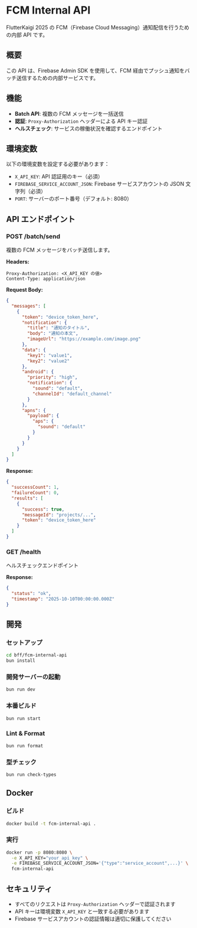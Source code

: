 # FCM Internal API

FlutterKaigi 2025 の FCM（Firebase Cloud Messaging）通知配信を行うための内部 API です。

## 概要

この API は、Firebase Admin SDK を使用して、FCM 経由でプッシュ通知をバッチ送信するための内部サービスです。

## 機能

- **Batch API**: 複数の FCM メッセージを一括送信
- **認証**: `Proxy-Authorization` ヘッダーによる API キー認証
- **ヘルスチェック**: サービスの稼働状況を確認するエンドポイント

## 環境変数

以下の環境変数を設定する必要があります：

- `X_API_KEY`: API 認証用のキー（必須）
- `FIREBASE_SERVICE_ACCOUNT_JSON`: Firebase サービスアカウントの JSON 文字列（必須）
- `PORT`: サーバーのポート番号（デフォルト: 8080）

## API エンドポイント

### POST /batch/send

複数の FCM メッセージをバッチ送信します。

**Headers:**
```
Proxy-Authorization: <X_API_KEY の値>
Content-Type: application/json
```

**Request Body:**
```json
{
  "messages": [
    {
      "token": "device_token_here",
      "notification": {
        "title": "通知のタイトル",
        "body": "通知の本文",
        "imageUrl": "https://example.com/image.png"
      },
      "data": {
        "key1": "value1",
        "key2": "value2"
      },
      "android": {
        "priority": "high",
        "notification": {
          "sound": "default",
          "channelId": "default_channel"
        }
      },
      "apns": {
        "payload": {
          "aps": {
            "sound": "default"
          }
        }
      }
    }
  ]
}
```

**Response:**
```json
{
  "successCount": 1,
  "failureCount": 0,
  "results": [
    {
      "success": true,
      "messageId": "projects/...",
      "token": "device_token_here"
    }
  ]
}
```

### GET /health

ヘルスチェックエンドポイント

**Response:**
```json
{
  "status": "ok",
  "timestamp": "2025-10-10T00:00:00.000Z"
}
```

## 開発

### セットアップ

```bash
cd bff/fcm-internal-api
bun install
```

### 開発サーバーの起動

```bash
bun run dev
```

### 本番ビルド

```bash
bun run start
```

### Lint & Format

```bash
bun run format
```

### 型チェック

```bash
bun run check-types
```

## Docker

### ビルド

```bash
docker build -t fcm-internal-api .
```

### 実行

```bash
docker run -p 8080:8080 \
  -e X_API_KEY="your_api_key" \
  -e FIREBASE_SERVICE_ACCOUNT_JSON='{"type":"service_account",...}' \
  fcm-internal-api
```

## セキュリティ

- すべてのリクエストは `Proxy-Authorization` ヘッダーで認証されます
- API キーは環境変数 `X_API_KEY` と一致する必要があります
- Firebase サービスアカウントの認証情報は適切に保護してください
